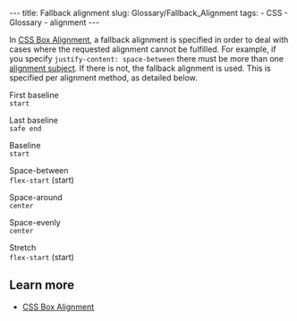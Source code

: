 --- title: Fallback alignment slug: Glossary/Fallback\_Alignment tags: - CSS - Glossary - alignment ---

In [CSS Box Alignment](/en-US/docs/Web/CSS/CSS_Box_Alignment), a fallback alignment is specified in order to deal with cases where the requested alignment cannot be fulfilled. For example, if you specify `justify-content: space-between` there must be more than one [alignment subject](/en-US/docs/Glossary/Alignment_Subject). If there is not, the fallback alignment is used. This is specified per alignment method, as detailed below.

First baseline  
`start`

Last baseline  
`safe end`

Baseline  
`start`

Space-between  
`flex-start` (start)

Space-around  
`center`

Space-evenly  
`center`

Stretch  
`flex-start` (start)

Learn more
----------

-   [CSS Box Alignment](/en-US/docs/Web/CSS/CSS_Box_Alignment)
